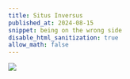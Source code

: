 ```yaml
---
title: Situs Inversus
published_at: 2024-08-15
snippet: being on the wrong side
disable_html_sanitization: true
allow_math: false
---
```


<img style="background: transparent" src="240815/situs_inversus.png" />

